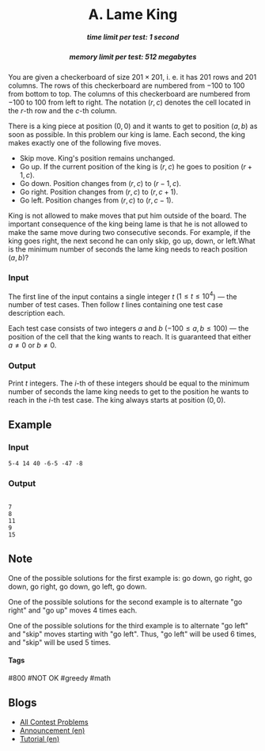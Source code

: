 <h1 style='text-align: center;'> A. Lame King</h1>

<h5 style='text-align: center;'>time limit per test: 1 second</h5>
<h5 style='text-align: center;'>memory limit per test: 512 megabytes</h5>

You are given a checkerboard of size $201 \times 201$, i. e. it has $201$ rows and $201$ columns. The rows of this checkerboard are numbered from $-100$ to $100$ from bottom to top. The columns of this checkerboard are numbered from $-100$ to $100$ from left to right. The notation $(r, c)$ denotes the cell located in the $r$-th row and the $c$-th column.

There is a king piece at position $(0, 0)$ and it wants to get to position $(a, b)$ as soon as possible. In this problem our king is lame. Each second, the king makes exactly one of the following five moves. 

* Skip move. King's position remains unchanged.
* Go up. If the current position of the king is $(r, c)$ he goes to position $(r + 1, c)$.
* Go down. Position changes from $(r, c)$ to $(r - 1, c)$.
* Go right. Position changes from $(r, c)$ to $(r, c + 1)$.
* Go left. Position changes from $(r, c)$ to $(r, c - 1)$.

 King is not allowed to make moves that put him outside of the board. The important consequence of the king being lame is that he is not allowed to make the same move during two consecutive seconds. For example, if the king goes right, the next second he can only skip, go up, down, or left.What is the minimum number of seconds the lame king needs to reach position $(a, b)$?

### Input

The first line of the input contains a single integer $t$ ($1 \leq t \leq 10^4$) — the number of test cases. Then follow $t$ lines containing one test case description each.

Each test case consists of two integers $a$ and $b$ ($-100 \leq a, b \leq 100$) — the position of the cell that the king wants to reach. It is guaranteed that either $a \ne 0$ or $b \ne 0$.

### Output

Print $t$ integers. The $i$-th of these integers should be equal to the minimum number of seconds the lame king needs to get to the position he wants to reach in the $i$-th test case. The king always starts at position $(0, 0)$.

## Example

### Input


```text
5-4 14 40 -6-5 -47 -8
```
### Output

```text

7
8
11
9
15

```
## Note

One of the possible solutions for the first example is: go down, go right, go down, go right, go down, go left, go down.

One of the possible solutions for the second example is to alternate "go right" and "go up" moves $4$ times each.

One of the possible solutions for the third example is to alternate "go left" and "skip" moves starting with "go left". Thus, "go left" will be used $6$ times, and "skip" will be used $5$ times.



#### Tags 

#800 #NOT OK #greedy #math 

## Blogs
- [All Contest Problems](../Nebius_Welcome_Round_(Div._1_+_Div._2).md)
- [Announcement (en)](../blogs/Announcement_(en).md)
- [Tutorial (en)](../blogs/Tutorial_(en).md)
